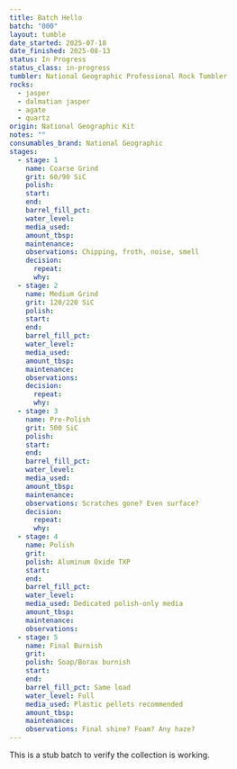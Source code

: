 ```yaml
---
title: Batch Hello
batch: "000"
layout: tumble
date_started: 2025-07-18
date_finished: 2025-08-13
status: In Progress
status_class: in-progress
tumbler: National Geographic Professional Rock Tumbler
rocks:
  - jasper
  - dalmatian jasper
  - agate
  - quartz
origin: National Geographic Kit
notes: ""
consumables_brand: National Geographic
stages:
  - stage: 1
    name: Coarse Grind
    grit: 60/90 SiC
    polish:
    start:
    end:
    barrel_fill_pct:
    water_level:
    media_used:
    amount_tbsp:
    maintenance:
    observations: Chipping, froth, noise, smell
    decision:
      repeat:
      why:
  - stage: 2
    name: Medium Grind
    grit: 120/220 SiC
    polish:
    start:
    end:
    barrel_fill_pct:
    water_level:
    media_used:
    amount_tbsp:
    maintenance:
    observations:
    decision:
      repeat:
      why:
  - stage: 3
    name: Pre-Polish
    grit: 500 SiC
    polish:
    start:
    end:
    barrel_fill_pct:
    water_level:
    media_used:
    amount_tbsp:
    maintenance:
    observations: Scratches gone? Even surface?
    decision:
      repeat:
      why:
  - stage: 4
    name: Polish
    grit:
    polish: Aluminum Oxide TXP
    start:
    end:
    barrel_fill_pct:
    water_level:
    media_used: Dedicated polish-only media
    amount_tbsp:
    maintenance:
    observations:
  - stage: 5
    name: Final Burnish
    grit:
    polish: Soap/Borax burnish
    start:
    end:
    barrel_fill_pct: Same load
    water_level: Full
    media_used: Plastic pellets recommended
    amount_tbsp:
    maintenance:
    observations: Final shine? Foam? Any haze?
---
```


This is a stub batch to verify the collection is working.
